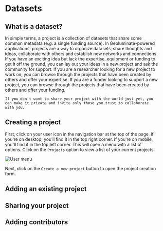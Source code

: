 # Datasets

## What is a dataset?

In simple terms, a project is a collection of datasets that share some common metadata (e.g. a single funding source). In Geoluminate-powered applications, projects are a way to organize datasets, share thoughts and ideas, collaborate with others and establish new networks and connections.
If you have an exciting idea but lack the expertise, equipment or funding to get it off the ground, you can lay out your ideas in a new project and ask the community for support. If you are a researcher looking for a new project to work on, you can browse through the projects that have been created by others and offer your expertise. If you are a funder looking to support a new project, you can browse through the projects that have been created by others and offer your funding. 

```{hint}
If you don't want to share your project with the world just yet, you can make it private and invite only those you trust to collaborate with you. 
```

## Creating a project

First, click on your user icon in the navigation bar at the top of the page. If you're on desktop, you'll find it in the top right corner. If you're on mobile, you'll find it in the top left corner. This will open a menu with a list of options. Click on the `Projects` option to view a list of your current projects. 

![User menu](../images/user_menu.png)

Next, click on the `Create a new project` button to open the project creation form.




## Adding an existing project 


## Sharing your project



## Adding contributors

